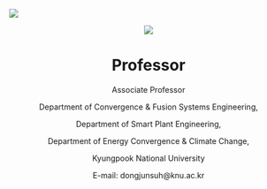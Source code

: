 
<a href="https://sites.google.com/site/knuscislab/home" target="_blank"><img src="https://img.shields.io/badge/SITE-333333?style=for-the-badge&logoColor=white"/></a>
<div align=center>
        <img src="https://capsule-render.vercel.app/api?type=waving&color=auto&height=200&section=header&text=SCISLAB&fontSize=90" />
</div>
<div align=center>
	<h1> Professor </h1>
  	<p>Associate Professor</p>
  	<p>Department of Convergence & Fusion Systems Engineering,</p>
  	<p>Department of Smart Plant Engineering,</p>
  	<p>Department of Energy Convergence & Climate Change,</p>
  	<p>Kyungpook National University</p>
  	<p>E-mail: dongjunsuh@knu.ac.kr</p> 
			
